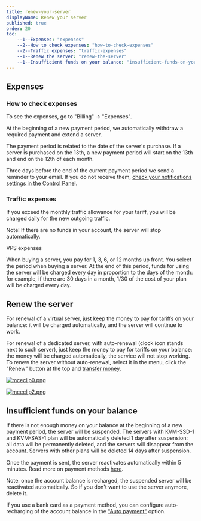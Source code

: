 ```yaml
---
title: renew-your-server
displayName: Renew your server
published: true
order: 20
toc:
    --1--Expenses: "expenses"
    --2--How to check expenses: "how-to-check-expenses"
    --2--Traffic expenses: "traffic-expenses"
    --1--Renew the server: "renew-the-server"
    --1--Insufficient funds on your balance: "insufficient-funds-on-your-balance"
---
```


## Expenses

### How to check expenses

To see the expenses, go to "Billing" → "Expenses".

At the beginning of a new payment period, we automatically withdraw a required payment and extend a server.

The payment period is related to the date of the server's purchase. If a server is purchased on the 13th, a new payment period will start on the 13th and end on the 12th of each month.

Three days before the end of the current payment period we send a reminder to your email. If you do not receive them, <a href="https://gcore.com/docs/hosting/account-managemnt/set-up-notifications" target="_blank">check your notifications settings in the Control Panel</a>.

### Traffic expenses

If you exceed the monthly traffic allowance for your tariff, you will be charged daily for the new outgoing traffic.

Note! If there are no funds in your account, the server will stop automatically.

VPS expenses 

When buying a server, you pay for 1, 3, 6, or 12 months up front. You select the period when buying a server. At the end of this period, funds for using the server will be charged every day in proportion to the days of the month: for example, if there are 30 days in a month, 1/30 of the cost of your plan will be charged every day.

Renew the server
----------------

For renewal of a virtual server, just keep the money to pay for tariffs on your balance: it will be charged automatically, and the server will continue to work.

For renewal of a dedicated server, with auto-renewal (clock icon stands next to such server), just keep the money to pay for tariffs on your balance: the money will be charged automatically, the service will not stop working. To renew the server without auto-renewal, select it in the menu, click the "Renew" button at the top and [transfer money](https://support.gcorelabs.com/hc/en-us/articles/115003758909).

[<img src="https://support.gcore.com/hc/article_attachments/360020166438/mceclip0.png" alt="mceclip0.png">](https://support.gcorelabs.com/hc/article_attachments/360020166438/mceclip0.png)

[<img src="https://support.gcore.com/hc/article_attachments/360020166798/mceclip2.png" alt="mceclip2.png">](https://support.gcorelabs.com/hc/article_attachments/360020166798/mceclip2.png)

Insufficient funds on your balance
----------------------------------

If there is not enough money on your balance at the beginning of a new payment period, the server will be suspended. The servers with KVM-SSD-1 and KVM-SAS-1 plan will be automatically deleted 1 day after suspension: all data will be permanently deleted, and the servers will disappear from the account. Servers with other plans will be deleted 14 days after suspension.

Once the payment is sent, the server reactivates automatically within 5 minutes. Read more on payment methods [here](https://support.gcorelabs.com/hc/en-us/articles/115003758909).

Note: once the account balance is recharged, the suspended server will be reactivated automatically. So if you don't want to use the server anymore, delete it.

If you use a bank card as a payment method, you can configure auto-recharging of the account balance in the ["Auto payment"](https://support.gcorelabs.com/hc/en-us/articles/360006694517) option.